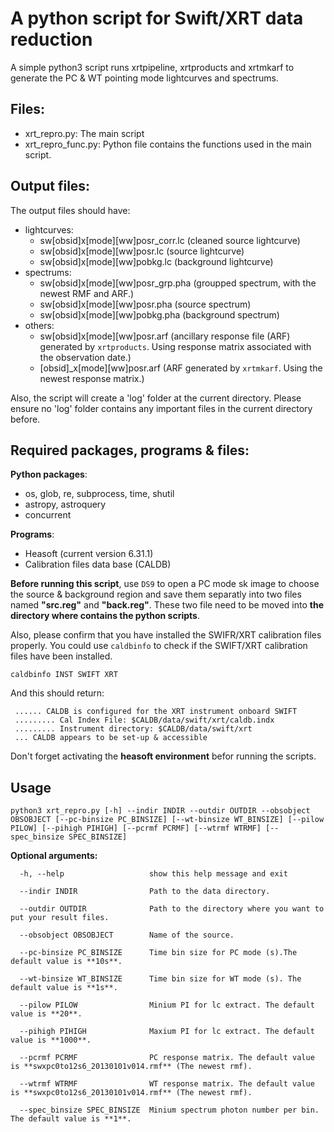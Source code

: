 # A python script for Swift/XRT data reduction 

A simple python3 script runs xrtpipeline, xrtproducts and xrtmkarf to generate the PC & WT pointing mode lightcurves and spectrums.

## Files:
- xrt_repro.py: The main script
- xrt_repro_func.py: Python file contains the functions used in the main script.

## Output files:

The output files should have:
- lightcurves:
  - sw[obsid]x[mode][ww]posr_corr.lc (cleaned source lightcurve)
  - sw[obsid]x[mode][ww]posr.lc (source lightcurve)
  - sw[obsid]x[mode][ww]pobkg.lc (background lightcurve)
- spectrums:
  - sw[obsid]x[mode][ww]posr_grp.pha (groupped spectrum, with the newest RMF and ARF.)
  - sw[obsid]x[mode][ww]posr.pha (source spectrum)
  - sw[obsid]x[mode][ww]pobkg.pha (background spectrum)
- others:
  - sw[obsid]x[mode][ww]posr.arf (ancillary response file (ARF) generated by `xrtproducts`. Using response matrix associated with the observation date.)
  - [obsid]_x[mode][ww]posr.arf (ARF generated by `xrtmkarf`. Using the newest response matrix.)

Also, the script will create a 'log' folder at the current directory. Please ensure no 'log' folder contains any important files in the current directory before. 

## Required packages, programs & files:

**Python packages**: 
- os, glob, re, subprocess, time, shutil
- astropy, astroquery
- concurrent

**Programs**:
- Heasoft (current version 6.31.1)
- Calibration files data base (CALDB)

**Before running this script**, use `DS9` to open a PC mode sk image to choose the source & background region and save them separatly into two files named **"src.reg"** and **"back.reg"**. These two file need to be moved into **the directory where contains the python scripts**. 

Also, please confirm that you have installed the SWIFR/XRT calibration files properly. You could use `caldbinfo` to check if the SWIFT/XRT calibration files have been installed.
```
caldbinfo INST SWIFT XRT
```
And this should return:
```
 ...... CALDB is configured for the XRT instrument onboard SWIFT
 ......... Cal Index File: $CALDB/data/swift/xrt/caldb.indx
 ......... Instrument directory: $CALDB/data/swift/xrt
 ... CALDB appears to be set-up & accessible
```
Don't forget activating the **heasoft environment** befor running the scripts.

## Usage 
```
python3 xrt_repro.py [-h] --indir INDIR --outdir OUTDIR --obsobject OBSOBJECT [--pc-binsize PC_BINSIZE] [--wt-binsize WT_BINSIZE] [--pilow PILOW] [--pihigh PIHIGH] [--pcrmf PCRMF] [--wtrmf WTRMF] [--spec_binsize SPEC_BINSIZE]
```

**Optional arguments:**
 ```  
   -h, --help                   show this help message and exit
   
   --indir INDIR                Path to the data directory.
   
   --outdir OUTDIR              Path to the directory where you want to put your result files.
   
   --obsobject OBSOBJECT        Name of the source.
   
   --pc-binsize PC_BINSIZE      Time bin size for PC mode (s).The default value is **10s**.
   
   --wt-binsize WT_BINSIZE      Time bin size for WT mode (s). The default value is **1s**.
   
   --pilow PILOW                Minium PI for lc extract. The default value is **20**.
   
   --pihigh PIHIGH              Maxium PI for lc extract. The default value is **1000**.
   
   --pcrmf PCRMF                PC response matrix. The default value is **swxpc0to12s6_20130101v014.rmf** (The newest rmf).
   
   --wtrmf WTRMF                WT response matrix. The default value is **swxpc0to12s6_20130101v014.rmf** (The newest rmf).
   
   --spec_binsize SPEC_BINSIZE  Minium spectrum photon number per bin. The default value is **1**.
```
